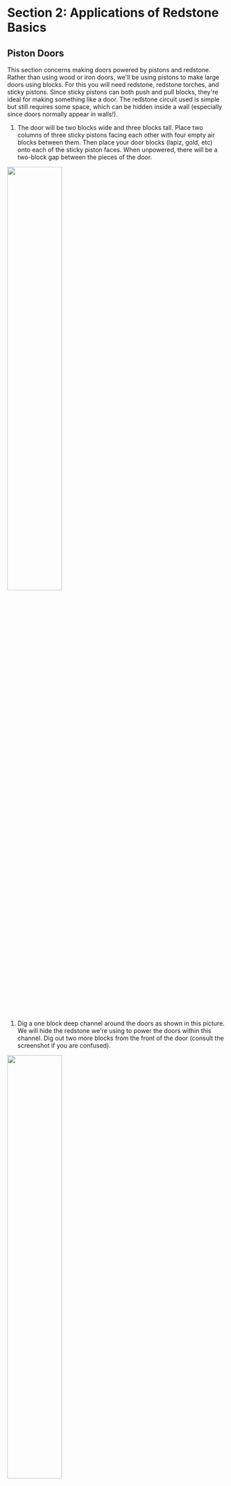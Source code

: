 # Section 2: Applications of Redstone Basics

## Piston Doors

This section concerns making doors powered by pistons and redstone. Rather than using wood or iron doors, we'll be using pistons to make large doors using blocks. For this you will need redstone, redstone torches, and sticky pistons. Since sticky pistons can both push and pull blocks, they're ideal for making something like a door. The redstone circuit used is simple but still requires some space, which can be hidden inside a wall (especially since doors normally appear in walls!).

1. The door will be two blocks wide and three blocks tall. Place two columns of three sticky pistons facing each other with four empty air blocks between them. Then place your door blocks (lapiz, gold, etc) onto each of the sticky piston faces. When unpowered, there will be a two-block gap between the pieces of the door. 
<img src="images/section_2/piston_door_initial.png" style="width:50%">

1. Dig a one block deep channel around the doors as shown in this picture. We will hide the redstone we're using to power the doors within this channel. Dig out two more blocks from the front of the door (consult the screenshot if you are confused).  
<img src="images/section_2/piston_door_channel.png" style="width:50%">  

1. Then put two ground blocks back in the middle (keeping the just-mined block underneath empty) and put two pressure plates on top of them.  
<img src="images/section_2/piston_door_plates.png" style="width:50%">

1. Now run redstone from the very bottom space all the way around the bottom of the channel, with the ends pointing into the remaining sandstone block on either side.
<img src="images/section_2/piston_door_redstone_channel.png" style="width:50%">

1. Place a redstone torch on top of that remaining sandstone (the torch should be next to the bottom-most sticky piston).
<img src="images/section_2/piston_door_torches.png" style="width:50%">

1. Place a sandstone block on top of that torch and redstone dust on top of that sandstone block. Repeat this for the other side of the door.
<img src="images/section_2/piston_door_redstone_top.png" style="width:50%">

1. Cover up the redstone using slabs, which give the best aesthetics. You can also cover up the side towers (pistons and all) with sandstone, wood, or other attractive patterns.
<img src="images/section_2/piston_door_slabs.png" style="width:50%">

1. Ultimately, only the two-block space in the middle of the door is what shouldn't be covered. Our suggestion is to build this door as part of a wall where it looks best.
<img src="images/section_2/piston_door_final.png" style="width:50%">

You can give yourself more time to get through the door by using a redstone repeater set to 1 or more "ticks". A redstone tick creates a 0.10 of a second delay in the signal of a redstone circuit. A redstone repeater is set from 1-4 ticks by right-clicking it. A repeater cannot be set to have a delay of zero:
<img src="images/section_2/door-with-repeater.png" style="width:50%">

## Cannons

By exploiting some of the physics of Minecraft, we can make cannons that fire TNT! As you've probably seen, explosions normally destroy blocks and throw items. Explosions in water, however, will not destroy blocks but will still affect items. Lit TNT is one item that can be thrown, and so we can use TNT and water to shoot a lit TNT block out of our cannon. We will be using redstone to ignite our TNT.

1. Set up the body of the cannon. Cobblestone is what we will be using, though most normal building blocks will work.
<img src="images/section_2/cannon_body.png" style="width:50%">

1. Fill the body with water, which will protect the body of the cannon from the blast.
<img src="images/section_2/cannon_water.png" style="width:50%">

1. Place redstone and repeaters set to 4 ticks as well as a button to trigger them. The trail of redstone will ignite our propellant TNT. The repeaters will ensure that the projectile TNT is lit right before it fires. Note the additional cobblestone block at the end.
<img src="images/section_2/cannon_redstone_back.png" style="width:50%">
<img src="images/section_2/cannon_redstone_front.png" style="width:50%">

1. To fire the cannon, we will fill the body with TNT. Be sure not to accidentally place TNT over the source block of water. Then, place the projectile on the very end.
<img src="images/section_2/cannon_TNT.png" style="width:50%">

1. Press the button to fire!

We know that we're limited to using TNT seven blocks away from whatever we want to fire. How could we increase our firing power with this limitation? Come up with some ideas and designs and test them out. Also, experiment with the height of the projectile TNT. How does placing it onto a slab change the distance shot?

### TNT Cannon Competition

Try challenging your neighbor with a TNT cannon competition! Modify the example design and see who can fire the farthest and with the most accuracy.

# Redstone Clocks

You can use redstone to make simple clocks in Minecraft. Torches, repeaters, and other blocks take one tick to update. Repeaters are unique in that they can be set to 1, 2, 3, or 4 ticks. So repeaters can be used to make clocks that pulse at a regular rate:
<img src="images/section_3/clock_basic.png" style="width:50%">

You can make more complicated clocks by using a simple mathematical principle and something called a logic gate. Let's say we wanted to make a 30-tick clock, which would pulse every 3 seconds. To use our above design we'd need 8 total repeaters (7 of 4 ticks and 1 of 2 ticks). However, we can actually get away with using just 4 repeaters. To do this, we're going to make two separate clocks of length 5 and 6. Individually, these clocks only require two repeaters each.

Now, think of the tick numbers that these clocks will pulse on. The first one will pulse at 5, 10, 15, 20, 25, and 30. The second one will pulse at 6, 12, 18, 24, and 30. Both of them will pulse at 30! Since 5 and 6 are both factors of 30, the two clocks will always pulse on multiples of 30. Thirty is the least common multiple (LCM) of the two numbers, and we can use the LCM to make clocks out of far fewer repeaters than with our simple design.

Next, we will use a logic gate called an AND gate. Basically, it's a series of blocks that takes two redstone inputs. The output will only be ON if the two inputs are both ON. Otherwise, they'll be off. If we AND the two outputs of our 5 and 6 clocks, the output of that AND will pulse only every 30 ticks, or 3 seconds:
<img src="images/section_3/clock_advanced.png" style="width:50%">

Redstone clocks have any number of uses. They can be used to make dispensers output something every set period of time, timers for playing games, or activate pistons for making cobblestone generators. Try to think of some productive uses for redstone clocks and implement them yourself!

# Cobblestone Generator

A cobblestone generator is both less costly and more useful than a TNT cannon. Cobblestone is created when flowing water and lava combine and is a valuable resource, especially on resource-light worlds. By controlling the flow of water and lava and utilizing a piston circuit, we can create a contraption that automatically builds cobblestone for us to harvest.

1. Build the body of the generator. Be sure to include the hole in the middle, as without the hole water would flow over the lava source block and turn it into obsidian.
<img src="images/section_2/generator_body.png" style="width:50%">

1. Place the water and lava source blocks from a bucket. Notice how cobblestone is formed in the middle!
<img src="images/section_2/generator_water_and_lava.png" style="width:50%">

1. Place the piston that will push out the cobblestone blocks.
<img src="images/section_2/generator_piston.png" style="width:50%">

1. Create the redstone circuit that will cause the piston to automatically extend and then retract. You may have to create a longer clock to compensate for the speed of the cobble generation.
<img src="images/section_2/generator_clock.png" style="width:50%">

1. Quickly flip the lever on and off to start the generator. Pistons will push up to 12 blocks before stopping, but if you keep mining out the cobblestone column this generator will run forever.
<img src="images/section_2/generator_running.png" style="width:50%">
